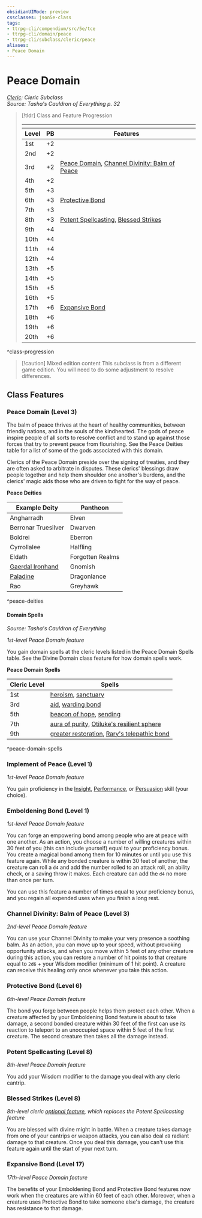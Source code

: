 ```yaml
---
obsidianUIMode: preview
cssclasses: json5e-class
tags:
- ttrpg-cli/compendium/src/5e/tce
- ttrpg-cli/domain/peace
- ttrpg-cli/subclass/cleric/peace
aliases:
- Peace Domain
---
```

# Peace Domain
*[Cleric](./cleric-xphb.md): Cleric Subclass*  
*Source: Tasha's Cauldron of Everything p. 32*  

> [!tldr] Class and Feature Progression
> 
> <table class="class-progression">
> <thead>
> <tr><th colspan='3'></th></tr>
> <tr class="class-progression"><th class"level">Level</th><th class"pb">PB</th><th class"feature">Features</th></tr>
> </thead><tbody>
> <tr class="class-progression"><td class"level">1st</td><td class"pb">+2</td><td class"feature"></td></tr>
> <tr class="class-progression"><td class"level">2nd</td><td class"pb">+2</td><td class"feature"></td></tr>
> <tr class="class-progression"><td class"level">3rd</td><td class"pb">+2</td><td class"feature"><a href='#Peace Domain (Level 3)' class='internal-link'>Peace Domain</a>, <a href='#Channel Divinity: Balm of Peace (Level 3)' class='internal-link'>Channel Divinity: Balm of Peace</a></td></tr>
> <tr class="class-progression"><td class"level">4th</td><td class"pb">+2</td><td class"feature"></td></tr>
> <tr class="class-progression"><td class"level">5th</td><td class"pb">+3</td><td class"feature"></td></tr>
> <tr class="class-progression"><td class"level">6th</td><td class"pb">+3</td><td class"feature"><a href='#Protective Bond (Level 6)' class='internal-link'>Protective Bond</a></td></tr>
> <tr class="class-progression"><td class"level">7th</td><td class"pb">+3</td><td class"feature"></td></tr>
> <tr class="class-progression"><td class"level">8th</td><td class"pb">+3</td><td class"feature"><a href='#Potent Spellcasting (Level 8)' class='internal-link'>Potent Spellcasting</a>, <a href='#Blessed Strikes (Level 8)' class='internal-link'>Blessed Strikes</a></td></tr>
> <tr class="class-progression"><td class"level">9th</td><td class"pb">+4</td><td class"feature"></td></tr>
> <tr class="class-progression"><td class"level">10th</td><td class"pb">+4</td><td class"feature"></td></tr>
> <tr class="class-progression"><td class"level">11th</td><td class"pb">+4</td><td class"feature"></td></tr>
> <tr class="class-progression"><td class"level">12th</td><td class"pb">+4</td><td class"feature"></td></tr>
> <tr class="class-progression"><td class"level">13th</td><td class"pb">+5</td><td class"feature"></td></tr>
> <tr class="class-progression"><td class"level">14th</td><td class"pb">+5</td><td class"feature"></td></tr>
> <tr class="class-progression"><td class"level">15th</td><td class"pb">+5</td><td class"feature"></td></tr>
> <tr class="class-progression"><td class"level">16th</td><td class"pb">+5</td><td class"feature"></td></tr>
> <tr class="class-progression"><td class"level">17th</td><td class"pb">+6</td><td class"feature"><a href='#Expansive Bond (Level 17)' class='internal-link'>Expansive Bond</a></td></tr>
> <tr class="class-progression"><td class"level">18th</td><td class"pb">+6</td><td class"feature"></td></tr>
> <tr class="class-progression"><td class"level">19th</td><td class"pb">+6</td><td class"feature"></td></tr>
> <tr class="class-progression"><td class"level">20th</td><td class"pb">+6</td><td class"feature"></td></tr>
> </tbody></table>

^class-progression


> [!caution] Mixed edition content
> This subclass is from a different game edition. You will need to do some adjustment to resolve differences.

## Class Features

### Peace Domain (Level 3)

The balm of peace thrives at the heart of healthy communities, between friendly nations, and in the souls of the kindhearted. The gods of peace inspire people of all sorts to resolve conflict and to stand up against those forces that try to prevent peace from flourishing. See the Peace Deities table for a list of some of the gods associated with this domain.

Clerics of the Peace Domain preside over the signing of treaties, and they are often asked to arbitrate in disputes. These clerics' blessings draw people together and help them shoulder one another's burdens, and the clerics' magic aids those who are driven to fight for the way of peace.

**Peace Deities**

| Example Deity | Pantheon |
|---------------|----------|
| Angharradh | Elven |
| Berronar Truesilver | Dwarven |
| Boldrei | Eberron |
| Cyrrollalee | Halfling |
| Eldath | Forgotten Realms |
| [Gaerdal Ironhand](Інструменти%20ДМ/CLI/deities/gnomish-gaerdal-ironhand-scag.md) | Gnomish |
| [Paladine](Інструменти%20ДМ/CLI/deities/dragonlance-paladine-phb.md) | Dragonlance |
| Rao | Greyhawk |
^peace-deities

#### Domain Spells
_Source: Tasha's Cauldron of Everything_

*1st-level Peace Domain feature*

You gain domain spells at the cleric levels listed in the Peace Domain Spells table. See the Divine Domain class feature for how domain spells work.

**Peace Domain Spells**

| Cleric Level | Spells |
|--------------|--------|
| 1st | [heroism](Інструменти%20ДМ/CLI/spells/heroism-xphb.md), [sanctuary](Інструменти%20ДМ/CLI/spells/sanctuary-xphb.md) |
| 3rd | [aid](Інструменти%20ДМ/CLI/spells/aid-xphb.md), [warding bond](Інструменти%20ДМ/CLI/spells/warding-bond-xphb.md) |
| 5th | [beacon of hope](Інструменти%20ДМ/CLI/spells/beacon-of-hope-xphb.md), [sending](Інструменти%20ДМ/CLI/spells/sending-xphb.md) |
| 7th | [aura of purity](Інструменти%20ДМ/CLI/spells/aura-of-purity-xphb.md), [Otiluke's resilient sphere](Інструменти%20ДМ/CLI/spells/otilukes-resilient-sphere-xphb.md) |
| 9th | [greater restoration](Інструменти%20ДМ/CLI/spells/greater-restoration-xphb.md), [Rary's telepathic bond](Інструменти%20ДМ/CLI/spells/rarys-telepathic-bond-xphb.md) |
^peace-domain-spells

### Implement of Peace (Level 1)

*1st-level Peace Domain feature*

You gain proficiency in the [Insight](Інструменти%20ДМ/CLI/rules/skills.md#Insight), [Performance](Інструменти%20ДМ/CLI/rules/skills.md#Performance), or [Persuasion](Інструменти%20ДМ/CLI/rules/skills.md#Persuasion) skill (your choice).

### Emboldening Bond (Level 1)

*1st-level Peace Domain feature*

You can forge an empowering bond among people who are at peace with one another. As an action, you choose a number of willing creatures within 30 feet of you (this can include yourself) equal to your proficiency bonus. You create a magical bond among them for 10 minutes or until you use this feature again. While any bonded creature is within 30 feet of another, the creature can roll a `d4` and add the number rolled to an attack roll, an ability check, or a saving throw it makes. Each creature can add the `d4` no more than once per turn.

You can use this feature a number of times equal to your proficiency bonus, and you regain all expended uses when you finish a long rest.

### Channel Divinity: Balm of Peace (Level 3)

*2nd-level Peace Domain feature*

You can use your Channel Divinity to make your very presence a soothing balm. As an action, you can move up to your speed, without provoking opportunity attacks, and when you move within 5 feet of any other creature during this action, you can restore a number of hit points to that creature equal to `2d6` + your Wisdom modifier (minimum of 1 hit point). A creature can receive this healing only once whenever you take this action.

### Protective Bond (Level 6)

*6th-level Peace Domain feature*

The bond you forge between people helps them protect each other. When a creature affected by your Emboldening Bond feature is about to take damage, a second bonded creature within 30 feet of the first can use its reaction to teleport to an unoccupied space within 5 feet of the first creature. The second creature then takes all the damage instead.

### Potent Spellcasting (Level 8)

*8th-level Peace Domain feature*

You add your Wisdom modifier to the damage you deal with any cleric cantrip.

### Blessed Strikes (Level 8)

*8th-level cleric [optional feature](Інструменти%20ДМ/CLI/rules/variant-rules/optional-class-features-tce.md), which replaces the Potent Spellcasting feature*

You are blessed with divine might in battle. When a creature takes damage from one of your cantrips or weapon attacks, you can also deal `d8` radiant damage to that creature. Once you deal this damage, you can't use this feature again until the start of your next turn.

### Expansive Bond (Level 17)

*17th-level Peace Domain feature*

The benefits of your Emboldening Bond and Protective Bond features now work when the creatures are within 60 feet of each other. Moreover, when a creature uses Protective Bond to take someone else's damage, the creature has resistance to that damage.
